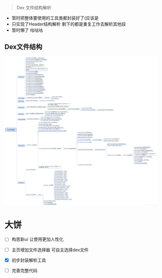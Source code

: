 >
>Dex 文件结构解析

- 暂时把整体要使用的工具类都封装好了(应该是
- 只实现了Header结构解析 剩下的都是重复工作去解析其他段
- 暂时懒了 咕咕咕

## Dex文件结构
 ![Image text](https://github.com/Jiang-Night/DexAnalyze/blob/master/app/src/main/Dex.png)
 
# 大饼
- [ ] 构思新ui 让使用更加人性化

- [ ] 主页增加文件选择器 可自主选择dex文件

- [x] 初步封装解析工具
- [ ] 完善完整代码
